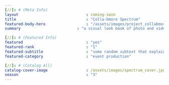 ```yaml
---
[//]: # (Meta Info)
layout 								: coming-soon
title 								: "Colla-bmore Spectrum"
featured-body-hero 					: "/assets/images/project_collabmore/collabmore-bg.png"
summary                         : "a visual look book of photo and video for client"

[//]: # (Featured Info)
featured 							: "yes"
featured-rank 						: "1"
featured-subtitle					: "some random subtext that explains this two word title"
featured-category					: "event production"

[//]: # (Catalog All)
catalog-cover-image					: /assets/images/spectrum_cover.jpg
season								: "3"
---
```


